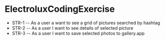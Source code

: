 # ElectroluxCodingExercise

* STR-1 -- As a user a want to see a grid of pictures searched by hashtag 
* STR-2 -- As a user I want to see details of selected picture
* STR-3 -- As a user I want to save selected photos to gallery.app
